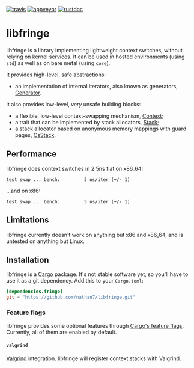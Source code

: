 [![travis][travis-badge]][travis-url]
[![appveyor][appveyor-badge]][appveyor-url]
[![rustdoc][rustdoc-badge]][rustdoc-url]

[travis-badge]: https://img.shields.io/travis/nathan7/libfringe/master.svg?style=flat-square
[travis-url]: https://travis-ci.org/nathan7/libfringe
[appveyor-badge]: https://img.shields.io/appveyor/ci/nathan7/libfringe/master.svg?style=flat-square
[appveyor-url]: https://ci.appveyor.com/project/nathan7/libfringe
[rustdoc-badge]: https://img.shields.io/badge/docs-rustdoc-brightgreen.svg?style=flat-square
[rustdoc-url]: https://nathan7.github.io/libfringe

# libfringe

libfringe is a library implementing lightweight context switches,
without relying on kernel services. It can be used in hosted environments
(using `std`) as well as on bare metal (using `core`).

It provides high-level, safe abstractions:
  * an implementation of internal iterators, also known as generators,
    [Generator](https://nathan7.github.io/libfringe/fringe/generator/struct.Generator.html).

It also provides low-level, *very* unsafe building blocks:
  * a flexible, low-level context-swapping mechanism,
    [Context](https://nathan7.github.io/libfringe/fringe/struct.Context.html);
  * a trait that can be implemented by stack allocators,
    [Stack](https://nathan7.github.io/libfringe/fringe/struct.Stack.html);
  * a stack allocator based on anonymous memory mappings with guard pages,
    [OsStack](https://nathan7.github.io/libfringe/fringe/struct.OsStack.html).

## Performance

  libfringe does context switches in 2.5ns flat on x86_64!
```
test swap ... bench:         5 ns/iter (+/- 1)
```

  …and on x86:

```
test swap ... bench:         5 ns/iter (+/- 1)
```

## Limitations

  libfringe currently doesn't work on anything but x86 and x86_64,
  and is untested on anything but Linux.

## Installation

  libfringe is a [Cargo](https://crates.io) package.
  It's not stable software yet, so you'll have to use it as a git dependency.
  Add this to your `Cargo.toml`:
```toml
[dependencies.fringe]
git = "https://github.com/nathan7/libfringe.git"
```

### Feature flags

  [Cargo's feature flags]: http://doc.crates.io/manifest.html#the-[features]-section
  libfringe provides some optional features through [Cargo's feature flags].
  Currently, all of them are enabled by default.

#### `valgrind`

  [Valgrind]: http://valgrind.org
  [Valgrind] integration. libfringe will register context stacks with Valgrind.
